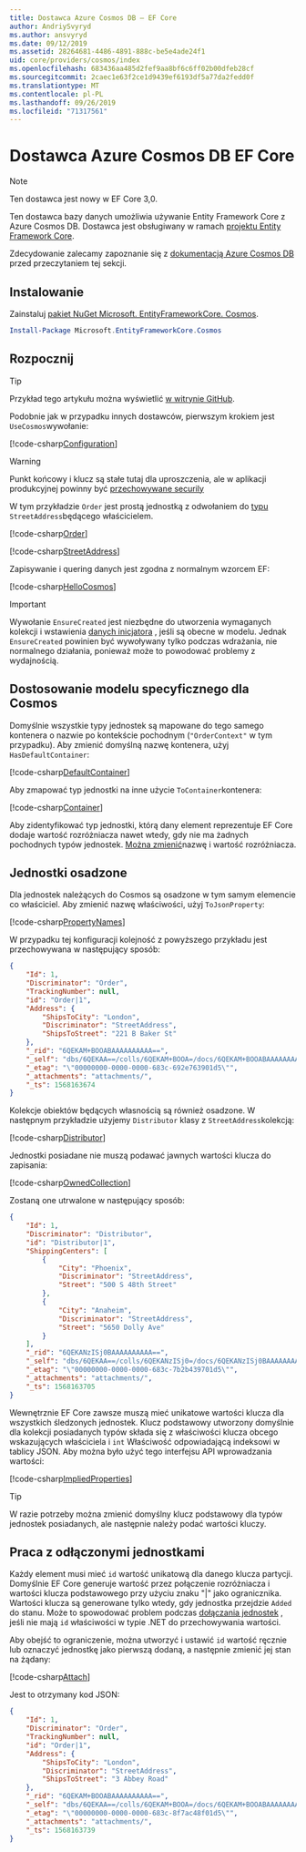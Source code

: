 ```yaml
---
title: Dostawca Azure Cosmos DB — EF Core
author: AndriySvyryd
ms.author: ansvyryd
ms.date: 09/12/2019
ms.assetid: 28264681-4486-4891-888c-be5e4ade24f1
uid: core/providers/cosmos/index
ms.openlocfilehash: 683436aa485d2fef9aa8bf6c6ff02b00dfeb28cf
ms.sourcegitcommit: 2caec1e63f2ce1d9439ef6193df5a77da2fedd0f
ms.translationtype: MT
ms.contentlocale: pl-PL
ms.lasthandoff: 09/26/2019
ms.locfileid: "71317561"
---
```

# <a name="ef-core-azure-cosmos-db-provider"></a>Dostawca Azure Cosmos DB EF Core

>[!NOTE]
> Ten dostawca jest nowy w EF Core 3,0.

Ten dostawca bazy danych umożliwia używanie Entity Framework Core z Azure Cosmos DB. Dostawca jest obsługiwany w ramach [projektu Entity Framework Core](https://github.com/aspnet/EntityFrameworkCore).

Zdecydowanie zalecamy zapoznanie się z [dokumentacją Azure Cosmos DB](https://docs.microsoft.com/en-us/azure/cosmos-db/introduction) przed przeczytaniem tej sekcji.

## <a name="install"></a>Instalowanie

Zainstaluj [pakiet NuGet Microsoft. EntityFrameworkCore. Cosmos](https://www.nuget.org/packages/Microsoft.EntityFrameworkCore.Cosmos/).

``` powershell
Install-Package Microsoft.EntityFrameworkCore.Cosmos
```

## <a name="get-started"></a>Rozpocznij

> [!TIP]  
> Przykład tego artykułu można wyświetlić [w witrynie GitHub](https://github.com/aspnet/EntityFramework.Docs/tree/master/samples/core/Cosmos).

Podobnie jak w przypadku innych dostawców, pierwszym krokiem jest `UseCosmos`wywołanie:

[!code-csharp[Configuration](../../../../samples/core/Cosmos/ModelBuilding/OrderContext.cs?name=Configuration)]

> [!WARNING]
> Punkt końcowy i klucz są stałe tutaj dla uproszczenia, ale w aplikacji produkcyjnej powinny być [przechowywane securily](https://docs.microsoft.com/aspnet/core/security/app-secrets#secret-manager)

W tym przykładzie `Order` jest prostą jednostką z odwołaniem do [typu](../../modeling/owned-entities.md) `StreetAddress`będącego właścicielem.

[!code-csharp[Order](../../../../samples/core/Cosmos/ModelBuilding/Order.cs?name=Order)]

[!code-csharp[StreetAddress](../../../../samples/core/Cosmos/ModelBuilding/StreetAddress.cs?name=StreetAddress)]

Zapisywanie i quering danych jest zgodna z normalnym wzorcem EF:

[!code-csharp[HelloCosmos](../../../../samples/core/Cosmos/ModelBuilding/Sample.cs?name=HelloCosmos)]

> [!IMPORTANT]
> Wywołanie `EnsureCreated` jest niezbędne do utworzenia wymaganych kolekcji i wstawienia [danych inicjatora](../../modeling/data-seeding.md) , jeśli są obecne w modelu. Jednak `EnsureCreated` powinien być wywoływany tylko podczas wdrażania, nie normalnego działania, ponieważ może to powodować problemy z wydajnością.

## <a name="cosmos-specific-model-customization"></a>Dostosowanie modelu specyficznego dla Cosmos

Domyślnie wszystkie typy jednostek są mapowane do tego samego kontenera o nazwie po kontekście pochodnym (`"OrderContext"` w tym przypadku). Aby zmienić domyślną nazwę kontenera, użyj `HasDefaultContainer`:

[!code-csharp[DefaultContainer](../../../../samples/core/Cosmos/ModelBuilding/OrderContext.cs?name=DefaultContainer)]

Aby zmapować typ jednostki na inne użycie `ToContainer`kontenera:

[!code-csharp[Container](../../../../samples/core/Cosmos/ModelBuilding/OrderContext.cs?name=Container)]

Aby zidentyfikować typ jednostki, którą dany element reprezentuje EF Core dodaje wartość rozróżniacza nawet wtedy, gdy nie ma żadnych pochodnych typów jednostek. [Można zmienić](../../modeling/inheritance.md)nazwę i wartość rozróżniacza.

## <a name="embedded-entities"></a>Jednostki osadzone

Dla jednostek należących do Cosmos są osadzone w tym samym elemencie co właściciel. Aby zmienić nazwę właściwości, użyj `ToJsonProperty`:

[!code-csharp[PropertyNames](../../../../samples/core/Cosmos/ModelBuilding/OrderContext.cs?name=PropertyNames)]

W przypadku tej konfiguracji kolejność z powyższego przykładu jest przechowywana w następujący sposób:

``` json
{
    "Id": 1,
    "Discriminator": "Order",
    "TrackingNumber": null,
    "id": "Order|1",
    "Address": {
        "ShipsToCity": "London",
        "Discriminator": "StreetAddress",
        "ShipsToStreet": "221 B Baker St"
    },
    "_rid": "6QEKAM+BOOABAAAAAAAAAA==",
    "_self": "dbs/6QEKAA==/colls/6QEKAM+BOOA=/docs/6QEKAM+BOOABAAAAAAAAAA==/",
    "_etag": "\"00000000-0000-0000-683c-692e763901d5\"",
    "_attachments": "attachments/",
    "_ts": 1568163674
}
```

Kolekcje obiektów będących własnością są również osadzone. W następnym przykładzie użyjemy `Distributor` klasy z `StreetAddress`kolekcją:

[!code-csharp[Distributor](../../../../samples/core/Cosmos/ModelBuilding/Distributor.cs?name=Distributor)]

Jednostki posiadane nie muszą podawać jawnych wartości klucza do zapisania:

[!code-csharp[OwnedCollection](../../../../samples/core/Cosmos/ModelBuilding/Sample.cs?name=OwnedCollection)]

Zostaną one utrwalone w następujący sposób:

``` json
{
    "Id": 1,
    "Discriminator": "Distributor",
    "id": "Distributor|1",
    "ShippingCenters": [
        {
            "City": "Phoenix",
            "Discriminator": "StreetAddress",
            "Street": "500 S 48th Street"
        },
        {
            "City": "Anaheim",
            "Discriminator": "StreetAddress",
            "Street": "5650 Dolly Ave"
        }
    ],
    "_rid": "6QEKANzISj0BAAAAAAAAAA==",
    "_self": "dbs/6QEKAA==/colls/6QEKANzISj0=/docs/6QEKANzISj0BAAAAAAAAAA==/",
    "_etag": "\"00000000-0000-0000-683c-7b2b439701d5\"",
    "_attachments": "attachments/",
    "_ts": 1568163705
}
```

Wewnętrznie EF Core zawsze muszą mieć unikatowe wartości klucza dla wszystkich śledzonych jednostek. Klucz podstawowy utworzony domyślnie dla kolekcji posiadanych typów składa się z właściwości klucza obcego wskazujących właściciela i `int` Właściwość odpowiadającą indeksowi w tablicy JSON. Aby można było użyć tego interfejsu API wprowadzania wartości:

[!code-csharp[ImpliedProperties](../../../../samples/core/Cosmos/ModelBuilding/Sample.cs?name=ImpliedProperties)]

> [!TIP]
> W razie potrzeby można zmienić domyślny klucz podstawowy dla typów jednostek posiadanych, ale następnie należy podać wartości kluczy.

## <a name="working-with-disconnected-entities"></a>Praca z odłączonymi jednostkami

Każdy element musi mieć `id` wartość unikatową dla danego klucza partycji. Domyślnie EF Core generuje wartość przez połączenie rozróżniacza i wartości klucza podstawowego przy użyciu znaku "|" jako ogranicznika. Wartości klucza są generowane tylko wtedy, gdy jednostka przejdzie `Added` do stanu. Może to spowodować problem podczas [dołączania jednostek](../../saving/disconnected-entities.md) , jeśli nie mają `id` właściwości w typie .NET do przechowywania wartości.

Aby obejść to ograniczenie, można utworzyć i ustawić `id` wartość ręcznie lub oznaczyć jednostkę jako pierwszą dodaną, a następnie zmienić jej stan na żądany:

[!code-csharp[Attach](../../../../samples/core/Cosmos/ModelBuilding/Sample.cs?highlight=4&name=Attach)]

Jest to otrzymany kod JSON:

``` json
{
    "Id": 1,
    "Discriminator": "Order",
    "TrackingNumber": null,
    "id": "Order|1",
    "Address": {
        "ShipsToCity": "London",
        "Discriminator": "StreetAddress",
        "ShipsToStreet": "3 Abbey Road"
    },
    "_rid": "6QEKAM+BOOABAAAAAAAAAA==",
    "_self": "dbs/6QEKAA==/colls/6QEKAM+BOOA=/docs/6QEKAM+BOOABAAAAAAAAAA==/",
    "_etag": "\"00000000-0000-0000-683c-8f7ac48f01d5\"",
    "_attachments": "attachments/",
    "_ts": 1568163739
}
```
